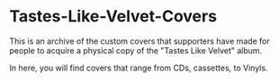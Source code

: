 # Tastes-Like-Velvet-Covers
This is an archive of the custom covers that supporters have made for people to acquire a physical copy of the "Tastes Like Velvet" album.

In here, you will find covers that range from CDs, cassettes, to Vinyls.
